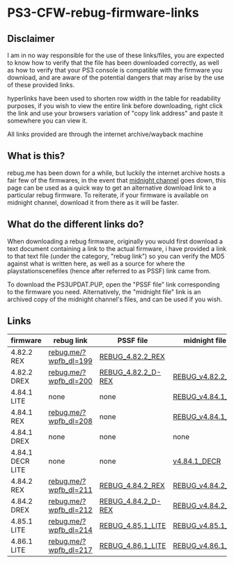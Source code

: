 # PS3-CFW-rebug-firmware-links

## Disclaimer
I am in no way responsible for the use of these links/files, 
you are expected to know how to verify that the file has been downloaded correctly,
as well as how to verify that your PS3 console is compatible with the firmware you download,
and are aware of the potential dangers that may arise by the use of these provided links. <br>

hyperlinks have been used to shorten row width in the table for readability purposes, if you wish to view the entire link before downloading,
right click the link and use your browsers variation of "copy link address" and paste it somewhere you can view it.

All links provided are through the internet archive/wayback machine

## What is this?
rebug.me has been down for a while, but luckily the internet archive hosts a fair few of the firmwares, 
in the event that [midnight channel](https://archive.midnightchannel.net/SonyPS/Firmware/?cat=rebug) goes down,
this page can be used as a quick way to get an alternative download link to a particular rebug firmware.
To reiterate, if your firmware is available on midnight channel, download it from there as it will be faster.

## What do the different links do?
When downloading a rebug firmware, originally you would first download a text document containing a link to the actual firmware,
i have provided a link to that text file (under the category, "rebug link") so you can verify the MD5 against what is written here, as well as a source for where the playstationscenefiles (hence after referred to as PSSF) link came from.

To download the PS3UPDAT.PUP, open the "PSSF file" link corresponding to the firmware you need.
Alternatively, the "midnight file" link is an archived copy of the midnight channel's files, and can be used if you wish.

## Links

|firmware | rebug link | PSSF file | midnight file | MD5 |
|---------|------------|-----------|---------------|-----|
| 4.82.2 REX | [rebug.me/?wpfb_dl=199](https://web.archive.org/web/20181122171014mp_/https://rebug.me/?wpfb_dl=199) | [REBUG_4.82.2_REX](https://web.archive.org/web/20201114044503/https://playstationscenefiles.com/rebug/REBUG_4.82.2_REX_PS3UPDAT_6eead68f81a66502294fd329d4087106.PUP) |  | 6eead68f81a66502294fd329d4087106 |
| 4.82.2 DREX | [rebug.me/?wpfb_dl=200](https://web.archive.org/web/20181122171434mp_/https://rebug.me/?wpfb_dl=200) | [REBUG_4.82.2_D-REX](https://web.archive.org/web/20191110013639/https://playstationscenefiles.com/rebug/REBUG_4.82.2_D-REX_PS3UPDAT_655b332089cb7a493a22c64c5d93858e.PUP) | [REBUG_v4.82.2_RE](https://web.archive.org/web/20210414045854/https://archive.midnightchannel.net/SonyPS/Firmware/download/655b332089cb7a493a22c64c5d93858e/REBUG_CRC[0450a03a]_FW[v4.82.2_RE]_PS3UPDAT.PUP) | 655b332089cb7a493a22c64c5d93858e |
| 4.84.1 LITE | none | none | [REBUG_v4.84.1_LE](https://web.archive.org/web/20210414050347/https://archive.midnightchannel.net/SonyPS/Firmware/download/b1d9d99e7134aa8ba4b5c4ca6d4cf257/REBUG_CRC[df430815]_FW[v4.84.1_LE]_PS3UPDAT.PUP) | b1d9d99e7134aa8ba4b5c4ca6d4cf257 |
| 4.84.1 REX | [rebug.me/?wpfb_dl=208](https://web.archive.org/web/20191203061231mp_/https://rebug.me/?wpfb_dl=208) | none | [REBUG_v4.84.1_RE](https://web.archive.org/web/20210414045626/https://archive.midnightchannel.net/SonyPS/Firmware/download/8b68282425665fd4453b8ae14839d876/REBUG_CRC[a6cdccdf]_FW[v4.84.1_RE]_PS3UPDAT.PUP) | 8b68282425665fd4453b8ae14839d876 |
| 4.84.1 DREX | none | none | none | none |
| 4.84.1 DECR LITE | none | none | [v4.84.1_DECR](https://web.archive.org/web/20210414050014/https://archive.midnightchannel.net/SonyPS/Firmware/download/340c5705487904f92284f1a41b7d927d/REBUG_CRC[0162bf59]_FW[v4.84.1_DECR_LE]_PS3UPDAT.PUP) | 340c5705487904f92284f1a41b7d927d |
| 4.84.2 REX | [rebug.me/?wpfb_dl=211](https://web.archive.org/web/20190612022418mp_/https://rebug.me/?wpfb_dl=211) | [REBUG_4.84.2_REX](https://web.archive.org/web/20201031062437/https://playstationscenefiles.com/rebug/REBUG_4.84.2_REX_0835d81e3c581f3bdfdfbe86fca5e192_PS3UPDAT.PUP) | [REBUG_v4.84.2_RE](https://web.archive.org/web/20210414050113/https://archive.midnightchannel.net/SonyPS/Firmware/download/0835d81e3c581f3bdfdfbe86fca5e192/REBUG_CRC[8b9287fc]_FW[v4.84.2_RE]_PS3UPDAT.PUP) | 0835d81e3c581f3bdfdfbe86fca5e192 |
| 4.84.2 DREX | [rebug.me/?wpfb_dl=212](https://web.archive.org/web/20200703123047/https://rebug.me/?wpfb_dl=212) | [REBUG_4.84.2_D-REX](https://web.archive.org/web/20201031062347/https://playstationscenefiles.com/rebug/REBUG_4.84.2_D-REX_9211252d41841461c6299bfad48fa7f1_PS3UPDAT.PUP) | [REBUG_v4.84.2_RE](https://web.archive.org/web/20210414045136/https://archive.midnightchannel.net/SonyPS/Firmware/download/9211252d41841461c6299bfad48fa7f1/REBUG_CRC[e34df8da]_FW[v4.84.2_RE]_PS3UPDAT.PUP) | 9211252d41841461c6299bfad48fa7f1 |
| 4.85.1 LITE | [rebug.me/?wpfb_dl=214](https://web.archive.org/web/20200526020544mp_/https://rebug.me/?wpfb_dl=214) | [REBUG_4.85.1_LITE](https://web.archive.org/web/20201031061854/https://playstationscenefiles.com/rebug/REBUG_4.85.1_LITE_55173e651a5aa10d9aab9127e6e79e25_PS3UPDAT.PUP) | [REBUG_v4.85.1_LE](https://web.archive.org/web/20210414050231/https://archive.midnightchannel.net/SonyPS/Firmware/download/55173e651a5aa10d9aab9127e6e79e25/REBUG_CRC[1419ea14]_FW[v4.85.1_LE]_PS3UPDAT.PUP) | 55173e651a5aa10d9aab9127e6e79e25 |
| 4.86.1 LITE | [rebug.me/?wpfb_dl=217](https://web.archive.org/web/20200629143130mp_/https://rebug.me/?wpfb_dl=217) | [REBUG_4.86.1_LITE](https://web.archive.org/web/20201007002023/https://playstationscenefiles.com/rebug/REBUG_4.86.1_LITE_a2c79919cafdbb50ccb5ee9589245380_PS3UPDAT.PUP) | [REBUG_v4.86.1_LE](https://web.archive.org/web/20210414045514/https://archive.midnightchannel.net/SonyPS/Firmware/download/a2c79919cafdbb50ccb5ee9589245380/REBUG_CRC[f0ef6997]_FW[v4.86.1_LE]_PS3UPDAT.PUP) | a2c79919cafdbb50ccb5ee9589245380 |